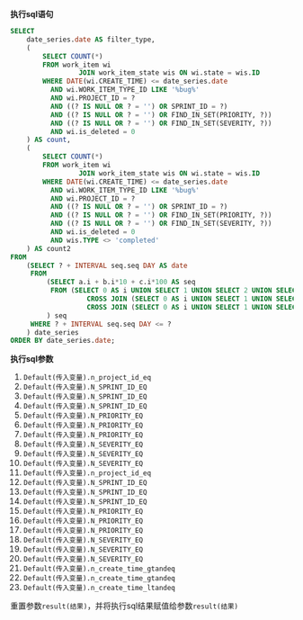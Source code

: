 <p class="panel-title"><b>执行sql语句</b></p>

```sql
SELECT
    date_series.date AS filter_type,
    (
        SELECT COUNT(*)
        FROM work_item wi
                 JOIN work_item_state wis ON wi.state = wis.ID
        WHERE DATE(wi.CREATE_TIME) <= date_series.date
          AND wi.WORK_ITEM_TYPE_ID LIKE '%bug%'
          AND wi.PROJECT_ID = ?
          AND ((? IS NULL OR ? = '') OR SPRINT_ID = ?)
          AND ((? IS NULL OR ? = '') OR FIND_IN_SET(PRIORITY, ?))
          AND ((? IS NULL OR ? = '') OR FIND_IN_SET(SEVERITY, ?))
          AND wi.is_deleted = 0
    ) AS count,
    (
        SELECT COUNT(*)
        FROM work_item wi
                 JOIN work_item_state wis ON wi.state = wis.ID
        WHERE DATE(wi.CREATE_TIME) <= date_series.date
          AND wi.WORK_ITEM_TYPE_ID LIKE '%bug%'
          AND wi.PROJECT_ID = ?
          AND ((? IS NULL OR ? = '') OR SPRINT_ID = ?)
          AND ((? IS NULL OR ? = '') OR FIND_IN_SET(PRIORITY, ?))
          AND ((? IS NULL OR ? = '') OR FIND_IN_SET(SEVERITY, ?))
          AND wi.is_deleted = 0
          AND wis.TYPE <> 'completed'
    ) AS count2
FROM
    (SELECT ? + INTERVAL seq.seq DAY AS date
     FROM
         (SELECT a.i + b.i*10 + c.i*100 AS seq
          FROM (SELECT 0 AS i UNION SELECT 1 UNION SELECT 2 UNION SELECT 3 UNION SELECT 4 UNION SELECT 5 UNION SELECT 6 UNION SELECT 7 UNION SELECT 8 UNION SELECT 9) a
                   CROSS JOIN (SELECT 0 AS i UNION SELECT 1 UNION SELECT 2 UNION SELECT 3 UNION SELECT 4 UNION SELECT 5 UNION SELECT 6 UNION SELECT 7 UNION SELECT 8 UNION SELECT 9) b
                   CROSS JOIN (SELECT 0 AS i UNION SELECT 1 UNION SELECT 2 UNION SELECT 3 UNION SELECT 4 UNION SELECT 5 UNION SELECT 6 UNION SELECT 7 UNION SELECT 8 UNION SELECT 9) c
         ) seq
     WHERE ? + INTERVAL seq.seq DAY <= ?
    ) date_series
ORDER BY date_series.date;
```

<p class="panel-title"><b>执行sql参数</b></p>

1. `Default(传入变量).n_project_id_eq`
2. `Default(传入变量).N_SPRINT_ID_EQ`
3. `Default(传入变量).N_SPRINT_ID_EQ`
4. `Default(传入变量).N_SPRINT_ID_EQ`
5. `Default(传入变量).N_PRIORITY_EQ`
6. `Default(传入变量).N_PRIORITY_EQ`
7. `Default(传入变量).N_PRIORITY_EQ`
8. `Default(传入变量).N_SEVERITY_EQ`
9. `Default(传入变量).N_SEVERITY_EQ`
10. `Default(传入变量).N_SEVERITY_EQ`
11. `Default(传入变量).n_project_id_eq`
12. `Default(传入变量).N_SPRINT_ID_EQ`
13. `Default(传入变量).N_SPRINT_ID_EQ`
14. `Default(传入变量).N_SPRINT_ID_EQ`
15. `Default(传入变量).N_PRIORITY_EQ`
16. `Default(传入变量).N_PRIORITY_EQ`
17. `Default(传入变量).N_PRIORITY_EQ`
18. `Default(传入变量).N_SEVERITY_EQ`
19. `Default(传入变量).N_SEVERITY_EQ`
20. `Default(传入变量).N_SEVERITY_EQ`
21. `Default(传入变量).n_create_time_gtandeq`
22. `Default(传入变量).n_create_time_gtandeq`
23. `Default(传入变量).n_create_time_ltandeq`

重置参数`result(结果)`，并将执行sql结果赋值给参数`result(结果)`
